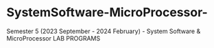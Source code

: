 # SystemSoftware-MicroProcessor-
Semester 5 (2023 September - 2024 February) - System Software &amp; MicroProcessor LAB PROGRAMS
